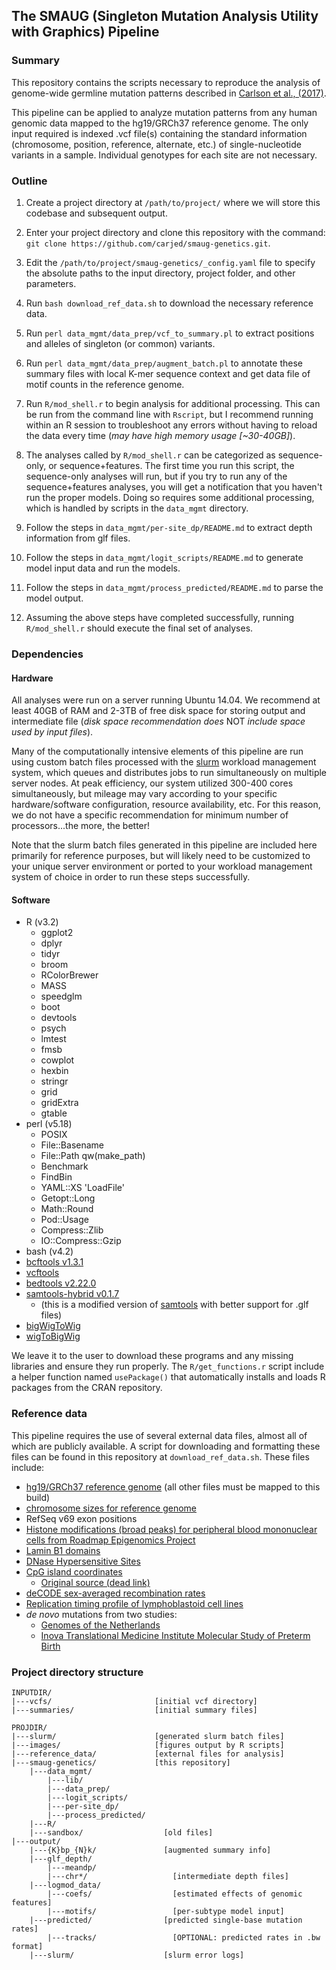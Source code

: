 ## The SMAUG (Singleton Mutation Analysis Utility with Graphics) Pipeline

### Summary

This repository contains the scripts necessary to reproduce the analysis of genome-wide germline mutation patterns described in [Carlson et al., (2017)](http://biorxiv.org/content/early/2017/02/14/108290).

This pipeline can be applied to analyze mutation patterns from any human genomic data mapped to the hg19/GRCh37 reference genome. The only input required is indexed .vcf file(s) containing the standard information (chromosome, position, reference, alternate, etc.) of single-nucleotide variants in a sample. Individual genotypes for each site are not necessary.

### Outline
1. Create a project directory at `/path/to/project/` where we will store this codebase and subsequent output.

1. Enter your project directory and clone this repository with the command: `git clone https://github.com/carjed/smaug-genetics.git`.

1. Edit the `/path/to/project/smaug-genetics/_config.yaml` file to specify the absolute paths to the input directory, project folder, and other parameters.

1. Run `bash download_ref_data.sh` to download the necessary reference data.

1. Run `perl data_mgmt/data_prep/vcf_to_summary.pl` to extract positions and alleles of singleton (or common) variants.

1. Run `perl data_mgmt/data_prep/augment_batch.pl` to annotate these summary files with local K-mer sequence context and get data file of motif counts in the reference genome.

1. Run `R/mod_shell.r` to begin analysis for additional processing. This can be run from the command line with `Rscript`, but I recommend running within an R session to troubleshoot any errors without having to reload the data every time (*may have high memory usage \[~30-40GB\]*).

1. The analyses called by `R/mod_shell.r` can be categorized as sequence-only, or sequence+features. The first time you run this script, the sequence-only analyses will run, but if you try to run any of the sequence+features analyses, you will get a notification that you haven't run the proper models. Doing so requires some additional processing, which is handled by scripts in the `data_mgmt` directory.

1. Follow the steps in `data_mgmt/per-site_dp/README.md` to extract depth information from glf files.

1. Follow the steps in `data_mgmt/logit_scripts/README.md` to generate model input data and run the models.

1. Follow the steps in `data_mgmt/process_predicted/README.md` to parse the model output.

1. Assuming the above steps have completed successfully, running `R/mod_shell.r` should execute the final set of analyses.

### Dependencies

#### Hardware
All analyses were run on a server running Ubuntu 14.04. We recommend at least 40GB of RAM and 2-3TB of free disk space for storing output and intermediate file (*disk space recommendation does* NOT *include space used by input files*).

Many of the computationally intensive elements of this pipeline are run using custom batch files processed with the [slurm](http://slurm.schedmd.com/slurm.html) workload management system, which queues and distributes jobs to run simultaneously on multiple server nodes. At peak efficiency, our system utilized 300-400 cores simultaneously, but mileage may vary according to your specific hardware/software configuration, resource availability, etc. For this reason, we do not have a specific recommendation for minimum number of processors...the more, the better!

Note that the slurm batch files generated in this pipeline are included here primarily for reference purposes, but will likely need to be customized to your unique server environment or ported to your workload management system of choice in order to run these steps successfully.

#### Software
- R (v3.2)
  - ggplot2
  - dplyr
  - tidyr
  - broom
  - RColorBrewer
  - MASS
  - speedglm
  - boot
  - devtools
  - psych
  - lmtest
  - fmsb
  - cowplot
  - hexbin
  - stringr
  - grid
  - gridExtra
  - gtable
- perl (v5.18)
  - POSIX
  - File::Basename
  - File::Path qw(make_path)
  - Benchmark
  - FindBin
  - YAML::XS 'LoadFile'
  - Getopt::Long
  - Math::Round
  - Pod::Usage
  - Compress::Zlib
  - IO::Compress::Gzip
- bash (v4.2)
- [bcftools v1.3.1](http://www.htslib.org/)
- [vcftools](https://vcftools.github.io/index.html)
- [bedtools v2.22.0](http://bedtools.readthedocs.io/en/latest/)
- [samtools-hybrid v0.1.7](https://github.com/statgen/samtools-0.1.7a-hybrid)
  - (this is a modified version of [samtools](http://www.htslib.org/) with better support for .glf files)
- [bigWigToWig](http://hgdownload.cse.ucsc.edu/admin/exe/linux.x86_64/bigWigToWig)
- [wigToBigWig](http://hgdownload.cse.ucsc.edu/admin/exe/linux.x86_64/wigToBigWig)

We leave it to the user to download these programs and any missing libraries and ensure they run properly. The `R/get_functions.r` script include a helper function named `usePackage()` that automatically installs and loads R packages from the CRAN repository.

### Reference data

This pipeline requires the use of several external data files, almost all of which are publicly available. A script for downloading and formatting these files can be found in this repository at `download_ref_data.sh`. These files include:

- [hg19/GRCh37 reference genome](ftp://ftp-trace.ncbi.nih.gov/1000genomes/ftp/technical/reference/human_g1k_v37.fasta.gz) (all other files must be mapped to this build)
- [chromosome sizes for reference genome](https://genome.ucsc.edu/goldenpath/help/hg19.chrom.sizes)
- RefSeq v69 exon positions
- [Histone modifications (broad peaks) for peripheral blood mononuclear cells from Roadmap Epigenomics Project](http://egg2.wustl.edu/roadmap/data/byFileType/peaks/consolidated/broadPeak/)
- [Lamin B1 domains](http://hgdownload.cse.ucsc.edu/goldenPath/hg19/database/laminB1Lads.txt.gz)
- [DNase Hypersensitive Sites](http://hgdownload.cse.ucsc.edu/goldenpath/hg19/encodeDCC/wgEncodeRegDnaseClustered/wgEncodeRegDnaseClusteredV3.bed.gz)
- [CpG island coordinates](http://web.stanford.edu/class/bios221/data/model-based-cpg-islands-hg19.txt)
  - [Original source (dead link)](http://rafalab.jhsph.edu/CGI/)
- [deCODE sex-averaged recombination rates](http://hgdownload.cse.ucsc.edu/gbdb/hg19/decode/SexAveraged.bw)
- [Replication timing profile of lymphoblastoid cell lines](http://mccarrolllab.com/wp-content/uploads/2015/03/Koren-et-al-Table-S2.zip)
- *de novo* mutations from two studies:
  - [Genomes of the Netherlands](https://molgenis26.target.rug.nl/downloads/gonl_public/variants/release5.2/GoNL_DNMs.txt)
  - [Inova Translational Medicine Institute Molecular Study of Preterm Birth](http://www.nature.com/ng/journal/v48/n8/extref/ng.3597-S3.xlsx)

### Project directory structure

```
INPUTDIR/
|---vcfs/                       [initial vcf directory]
|---summaries/                  [initial summary files]

PROJDIR/
|---slurm/                      [generated slurm batch files]
|---images/                     [figures output by R scripts]
|---reference_data/             [external files for analysis]
|---smaug-genetics/             [this repository]
    |---data_mgmt/
        |---lib/
        |---data_prep/
        |---logit_scripts/
        |---per-site_dp/
        |---process_predicted/
    |---R/
    |---sandbox/                  [old files]
|---output/
    |---{K}bp_{N}k/               [augmented summary info]
    |---glf_depth/
        |---meandp/
        |---chr*/                   [intermediate depth files]
    |---logmod_data/
        |---coefs/                  [estimated effects of genomic features]
        |---motifs/                 [per-subtype model input]
    |---predicted/                [predicted single-base mutation rates]
        |---tracks/                 [OPTIONAL: predicted rates in .bw format]
    |---slurm/                    [slurm error logs]
```
